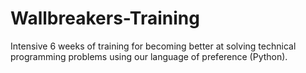 # Wallbreakers-Training
Intensive 6 weeks of training for becoming better at solving technical programming problems using our language of preference (Python).
